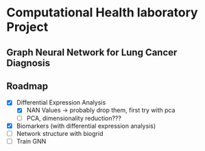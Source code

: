 # Computational Health laboratory Project
## Graph Neural Network for Lung Cancer Diagnosis

## Roadmap

- [x] Differential Expression Analysis 
    - [x] NAN Values -> probably drop them, first try with pca
    - [ ] PCA, dimensionality reduction???
- [x] Biomarkers (with differential expression analysis)
- [ ] Network structure with biogrid 
- [ ] Train GNN 